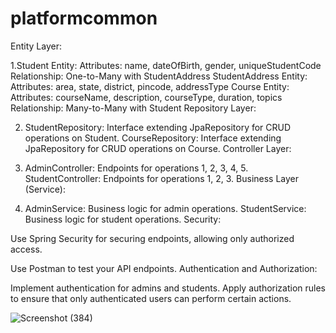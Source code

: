 # platformcommon

Entity Layer:

1.Student Entity:
Attributes: name, dateOfBirth, gender, uniqueStudentCode
Relationship: One-to-Many with StudentAddress
StudentAddress Entity:
Attributes: area, state, district, pincode, addressType
Course Entity:
Attributes: courseName, description, courseType, duration, topics
Relationship: Many-to-Many with Student
Repository Layer:

2. StudentRepository: Interface extending JpaRepository for CRUD operations on Student.
CourseRepository: Interface extending JpaRepository for CRUD operations on Course.
Controller Layer:

3. AdminController:
Endpoints for operations 1, 2, 3, 4, 5.
StudentController:
Endpoints for operations 1, 2, 3.
Business Layer (Service):

4. AdminService: Business logic for admin operations.
StudentService: Business logic for student operations.
Security:

Use Spring Security for securing endpoints, allowing only authorized access.




Use Postman to test your API endpoints.
Authentication and Authorization:

Implement authentication for admins and students.
Apply authorization rules to ensure that only authenticated users can perform certain actions.





![Screenshot (384)](https://github.com/Raushan1234567/platformcommon/assets/115460955/d2a4e4e1-05b2-44d3-8ccf-dde56f32f7a3)


